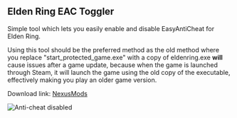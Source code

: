 ## Elden Ring EAC Toggler
Simple tool which lets you easily enable and disable EasyAntiCheat for Elden Ring.

Using this tool should be the preferred method as the old method where you replace "start_protected_game.exe" with a copy of eldenring.exe **will** cause issues after a game update, because when the game is launched through Steam, it will launch the game using the old copy of the executable, effectively making you play an older game version.

Download link: [NexusMods](https://www.nexusmods.com/eldenring/mods/90)

![Anti-cheat disabled]()
